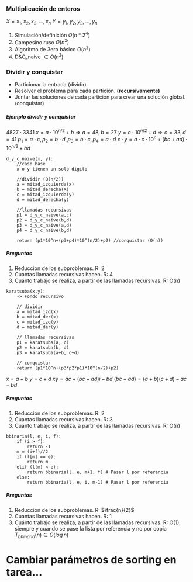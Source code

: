 ### Multiplicación de enteros
$X = x_1,x_2,x_3,...,x_n$
$Y =y_1,y_2,y_3,...,y_n$
1. Simulación/definición $O(n*2^4)$
2. Campesino ruso $O(n^2)$
3. Algoritmo de 3ero básico $O(n^2)$
4. D&C_naive $\in O(n^2)$ 
### Dividir y conquistar
- Particionar la entrada (dividir).
- Resolver el problema para cada partición. **(recursivamente)**
- Juntar las soluciones de cada partición para crear una solución global. (conquistar)
##### Ejemplo dividir y conquistar
$4827\cdot 3341$
$x = a\cdot 10^{n/2} + b \Rightarrow a=48,\,b=27$
$y = c \cdot 10^{n/2}+d \Rightarrow c=33,\, d=41$
$p_1 = a\cdot c,\,p_2 = b\cdot d,\,p_3 = b\cdot c,\,p_4 = a\cdot d$
$x\cdot y = a\cdot c \cdot 10^n+(bc+ad)\cdot 10^{n/2}+bd$
```
d_y_c_naive(x, y):
	//caso base
	x o y tienen un solo digito
	
	//dividir (O(n/2))
	a = mitad_izquierda(x)
	b = mitad_derecha(X)
	c = mitad_izquierda(y)
	d = mitad_derecha(y)
	
	//llamadas recursivas
	p1 = d_y_c_naive(a,c)
	p2 = d_y_c_naive(b,d)
	p3 = d_y_c_naive(a,d)
	p4 = d_y_c_naive(b,d)
	
	return (p1*10^n+(p3+p4)*10^(n/2)+p2) //conquistar (O(n))
```
##### Preguntas
1. Reducción de los subproblemas. 
   R: 2
2. Cuantas llamadas recursivas hacen.
   R: 4
3. Cuánto trabajo se realiza, a partir de las llamadas recursivas. 
   R: O(n)
```
karatsuba(x,y):
	-> Fondo recursivo
	
	// dividir
	a = mitad_izq(x)
	b = mitad_der(x)
	c = mitad_izq(y)
	d = mitad_der(y)
	
	// llamadas recursivas
	p1 = karatsuba(a, c)
	p2 = karatsuba(b, d)
	p3 = karatsuba(a+b, c+d)
	
	// conquistar
	return (p1*10^n+(p3*p2*p1)*10^(n/2)+p2)
```
$x = a+b$
$y = c+d$
$xy = ac+(bc+ad)i-bd$
$(bc+ad) = (a+b)(c+d)-ac-bd$
##### Preguntas
1. Reducción de los subproblemas. 
   R: 2
2. Cuantas llamadas recursivas hacen.
   R: 3
3. Cuánto trabajo se realiza, a partir de las llamadas recursivas. 
   R: O(n)
```
bbinaria(l, e, i, f):
	if (i > f):
		return -1
	m = (i+f)//2
	if (l[m] == e):
		return m
	elif (l[m] < e):
		return bbinaria(l, e, m+1, f) # Pasar l por referencia
	else:
		return bbinaria(l, e, i, m-1) # Pasar l por referencia
```
##### Preguntas
1. Reducción de los subproblemas. 
   R: $\frac{n}{2}$
2. Cuantas llamadas recursivas hacen.
   R: 1
3. Cuánto trabajo se realiza, a partir de las llamadas recursivas. 
   R: O(1), siempre y cuando se pase la lista por referencia y no por copia
$T_{bbinaria}(n)\in O(log\,n)$
# Cambiar parámetros de sorting en tarea...